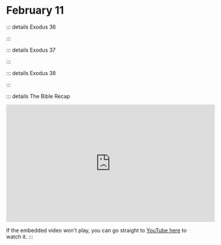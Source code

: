 # February 11

::: details Exodus 36
<!--@include: @/bible/translations/bsb/02_exo/036.md-->
:::

::: details Exodus 37
<!--@include: @/bible/translations/bsb/02_exo/037.md-->
:::

::: details Exodus 38
<!--@include: @/bible/translations/bsb/02_exo/038.md-->
:::

::: details The Bible Recap
<iframe width="560" height="315" src="https://www.youtube.com/embed/gya8QydxYzw?si=7PzaXheudX5_TDk4" title="YouTube video player" frameborder="0" allow="accelerometer; autoplay; clipboard-write; encrypted-media; gyroscope; picture-in-picture; web-share" referrerpolicy="strict-origin-when-cross-origin" allowfullscreen></iframe>

If the embedded video won't play, you can go straight to [YouTube here](https://youtu.be/gya8QydxYzw?si=7PzaXheudX5_TDk4) to watch it.
:::
